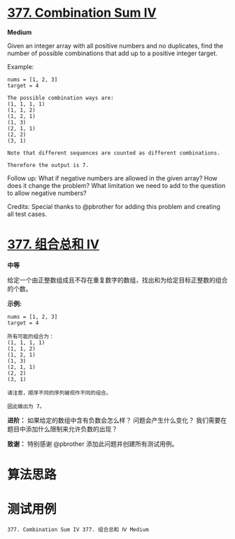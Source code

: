# [377. Combination Sum IV][enTitle]

**Medium**

Given an integer array with all positive numbers and no duplicates, find the number of possible combinations that add up to a positive integer target.

Example:

```
nums = [1, 2, 3]
target = 4

The possible combination ways are:
(1, 1, 1, 1)
(1, 1, 2)
(1, 2, 1)
(1, 3)
(2, 1, 1)
(2, 2)
(3, 1)

Note that different sequences are counted as different combinations.

Therefore the output is 7.

```



Follow up: What if negative numbers are allowed in the given array? How does it change the problem? What limitation we need to add to the question to allow negative numbers?

Credits: Special thanks to @pbrother for adding this problem and creating all test cases.


# [377. 组合总和 Ⅳ][cnTitle]

**中等**

给定一个由正整数组成且不存在重复数字的数组，找出和为给定目标正整数的组合的个数。

**示例:** 

```
nums = [1, 2, 3]
target = 4

所有可能的组合为：
(1, 1, 1, 1)
(1, 1, 2)
(1, 2, 1)
(1, 3)
(2, 1, 1)
(2, 2)
(3, 1)

请注意，顺序不同的序列被视作不同的组合。

因此输出为 7。

```

**进阶：**  如果给定的数组中含有负数会怎么样？ 问题会产生什么变化？ 我们需要在题目中添加什么限制来允许负数的出现？

**致谢：**  特别感谢 @pbrother 添加此问题并创建所有测试用例。




# 算法思路

# 测试用例
```
377. Combination Sum IV 377. 组合总和 Ⅳ Medium
```

[enTitle]: https://leetcode.com/problems/combination-sum-iv/
[cnTitle]: https://leetcode-cn.com/problems/combination-sum-iv/
